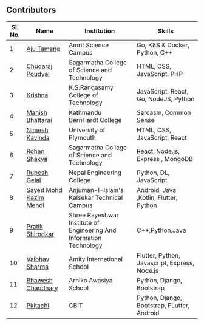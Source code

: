 ## Contributors

| Sl. No. | Name                                    | Institution          | Skills                        |
| ------- | --------------------------------------- | -------------------- | ----------------------------- |
| 1       | [Aju Tamang](https://github.com/aju100) | Amrit Science Campus | Go, K8S & Docker, Python, C++ |
| 2       | [Chudaraj Poudyal](https://github.com/crpoudyal) | Sagarmatha College of Science and Technology| HTML, CSS, JavaScript, PHP |
| 3       | [Krishna](https://github.com/M-krishna) | K.S.Rangasamy College of Technology | JavaScript, React, Go, NodeJS, Python |
| 4       | [Manish Bhattarai](https://github.com/nepalikingpin) | Kathmandu BernHardt College | Sarcasm, Common Sense |
| 5       | [Nimesh Kavinda](https://github.com/nimeshkavinda) | University of Plymouth | HTML, CSS, JavaScript, React |
| 6       | [Rohan Shakya](https://github.com/Rohan-Shakya) | Sagarmatha College of Science and Technology | React, Node.js, Express , MongoDB |
| 7       | [Rupesh Gelal](https://github.com/rgrupesh) | Nepal Engineering College | Python, DL, JavaScript        |
| 8       | [Sayed Mohd Kazim Mehdi](https://github.com/kazimsayed954) | Anjuman-I-Islam's Kalsekar Technical Campus | Android, Java ,Kotlin, Flutter, Python |
| 9       | [Pratik Shirodkar](https://github.com/Pratik-Shirodkar)   | Shree Rayeshwar Institute of Engineering And Information Technology | C++,Python,Java|
| 10       | [Vaibhav Sharma](https://github.com/gigabite-pro) | Amity International School | Flutter, Python, Javascript, Express, Node.js |
| 11       | [Bhawesh Chaudhary](https://github.com/callmebhawesh) | Arniko Awasiya School | Python, Django, Bootstrap |
| 12       | [Pkitachi](https://github.com/pkitachi) | CBIT | Python, Django, Bootstrap, FLutter, Android |
